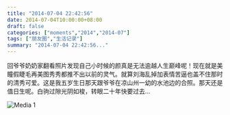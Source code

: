 ```yaml
---
title: "2014-07-04 22:42:56"
date: 2014-07-04T10:00:00+08:00
draft: false
categories: ["moments","2014","2014-07"]
tags: ["朋友圈","生活记录"]
summary: "2014-07-04 22:42:56..."
---
```


回爷爷奶奶家翻看照片发现自己小时候的颜真是无法逾越人生巅峰呢！现在就是美瞳假睫毛再美图秀秀都推不出以前的灵气。就算刘海乱掉加表情苦逼也盖不住那时的清秀可爱。这是我五岁生日那天跟爷爷在凉山州一幼的水池边的合照。那天还是值日生呢。白驹过隙光阴如梭，转眼二十年快要过去…

![Media 1](/Moments/photos/2014-07-04/201407042242560.jpg)

